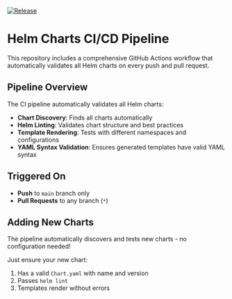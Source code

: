 [![Release](https://github.com/b1e90ff/helm-repository/actions/workflows/semantic-release.yml/badge.svg)](https://github.com/b1e90ff/helm-repository/actions/workflows/semantic-release.yml)
# Helm Charts CI/CD Pipeline

This repository includes a comprehensive GitHub Actions workflow that automatically validates all Helm charts on every push and pull request.

## Pipeline Overview

The CI pipeline automatically validates all Helm charts:

- **Chart Discovery**: Finds all charts automatically
- **Helm Linting**: Validates chart structure and best practices
- **Template Rendering**: Tests with different namespaces and configurations
- **YAML Syntax Validation**: Ensures generated templates have valid YAML syntax

## Triggered On

- **Push** to `main` branch only
- **Pull Requests** to any branch (`*`)

## Adding New Charts

The pipeline automatically discovers and tests new charts - no configuration needed!

Just ensure your new chart:
1. Has a valid `Chart.yaml` with name and version
2. Passes `helm lint`
3. Templates render without errors